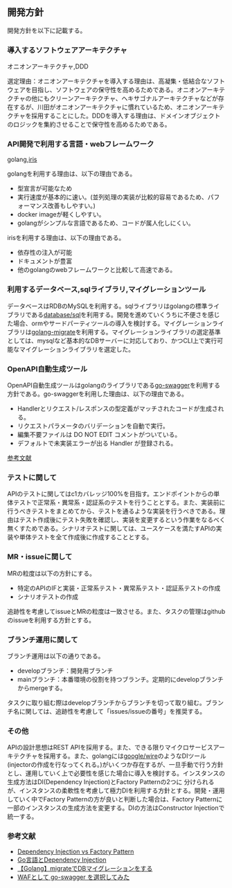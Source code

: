 ## 開発方針
開発方針を以下に記載する。  

### 導入するソフトウェアアーキテクチャ
オニオンアーキテクチャ,DDD

選定理由：オニオンアーキテクチャを導入する理由は、高凝集・低結合なソフトウェアを目指し、ソフトウェアの保守性を高めるためである。オニオンアーキテクチャの他にもクリーンアーキテクチャ、ヘキサゴナルアーキテクチャなどが存在するが、川田がオニオンアーキテクチャに慣れているため、オニオンアーキテクチャを採用することにした。DDDを導入する理由は、ドメインオブジェクトのロジックを集約させることで保守性を高めるためである。

### API開発で利用する言語・webフレームワーク
golang,[iris](https://github.com/kataras/iris)  

golangを利用する理由は、以下の理由である。
* 型宣言が可能なため
* 実行速度が基本的に速い。(並列処理の実装が比較的容易であるため、パフォーマンス改善もしやすい。)
* docker imageが軽くしやすい。
* golangがシンプルな言語であるため、コードが属人化しにくい。  
  
irisを利用する理由は、以下の理由である。
* 依存性の注入が可能
* ドキュメントが豊富
* 他のgolangのwebフレームワークと比較して高速である。

### 利用するデータベース,sqlライブラリ,マイグレーションツール
データベースはRDBのMySQLを利用する。sqlライブラリはgolangの標準ライブラリである[database/sql](https://pkg.go.dev/database/sql)を利用する。開発を進めていくうちに不便さを感じた場合、ormやサードパーティツールの導入を検討する。マイグレーションライブラリは[golang-migrate](https://github.com/golang-migrate/migrate)を利用する。マイグレーションライブラリの選定基準としては、mysqlなど基本的なDBサーバーに対応しており、かつCLI上で実行可能なマイグレーションライブラリを選定した。

### OpenAPI自動生成ツール
OpenAPI自動生成ツールはgolangのライブラリである[go-swagger](https://github.com/go-swagger/go-swagger)を利用する方針である。go-swaggerを利用した理由は、以下の理由である。
* Handlerとリクエスト/レスポンスの型定義がマッチされたコードが生成される。
* リクエストパラメータのバリデーションを自動で実行。
* 編集不要ファイルは DO NOT EDIT コメントがついている。
* デフォルトで未実装エラーが出る Handler が登録される。

[参考文献](https://future-architect.github.io/articles/20190814/#補足-コード生成系フレームワーク比較)

### テストに関して
APIのテストに関してはc1カバレッジ100%を目指す。エンドポイントからの単体テストで正常系・異常系・認証系のテストを行うこととする。また、実装前に行うべきテストをまとめてから、テストを通るような実装を行うべきである。理由はテスト作成後にテスト失敗を確認し、実装を変更するという作業をなるべく無くすためである。シナリオテストに関しては、ユースケースを満たすAPIの実装や単体テストを全て作成後に作成することとする。

### MR・issueに関して
MRの粒度は以下の方針にする。
* 特定のAPIのIFと実装・正常系テスト・異常系テスト・認証系テストの作成
* シナリオテストの作成

追跡性を考慮してissueとMRの粒度は一致させる。また、タスクの管理はgithubのissueを利用する方針とする。

### ブランチ運用に関して
ブランチ運用は以下の通りである。
* developブランチ：開発用ブランチ
* mainブランチ：本番環境の役割を持つブランチ。定期的にdevelopブランチからmergeする。

タスクに取り組む際はdevelopブランチからブランチを切って取り組む。ブランチ名に関しては、追跡性を考慮して「issues/issueの番号」を推奨する。

### その他
APIの設計思想はREST APIを採用する。また、できる限りマイクロサービスアーキテクチャを採用する。また、golangには[google/wire](https://github.com/google/wire)のようなDIツール(injectorの作成を行なってくれる。)がいくつか存在するが、一旦手動で行う方針とし、運用していく上で必要性を感じた場合に導入を検討する。インスタンスの生成方法はDI(Dependency Injection)とFactory Patternの2つに
分けられるが、インスタンスの柔軟性を考慮して極力DIを利用する方針とする。開発・運用していく中でFactory Patternの方が良いと判断した場合は、Factory Patternに一部のインスタンスの生成方法を変更する。DIの方法はConstructor Injectionで統一する。

### 参考文献
* [Dependency Injection vs Factory Pattern](https://stackoverflow.com/questions/557742/dependency-injection-vs-factory-pattern)
* [Go言語とDependency Injection](https://blog.recruit.co.jp/rtc/2017/12/11/go_dependency_injection/)
* [【Golang】migrateでDBマイグレーションをする](https://simple-minds-think-alike.moritamorie.com/entry/golang-migrate)
* [WAFとして go-swagger を選択してみた](https://future-architect.github.io/articles/20190814/)

